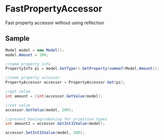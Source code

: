 # FastPropertyAccessor
Fast property accessor without using reflection

## Sample

```csharp
Model model = new Model();
model.Amount = 100;

//name property info
PropertyInfo pi = model.GetType().GetProperty(nameof(Model.Amount));

//name property accessor
PropertyAccessor accessor = PropertyAccessor.Get(pi);

//get value
int amount = (int)accessor.GetValue(model);

//set value
accessor.SetValue(model, 200);

//prevent boxing/unboxing for primitive types
int amount2 = accessor.GetInt32Value(model);

accessor.SetInt32Value(model, 200);
```

